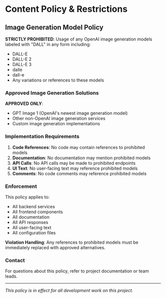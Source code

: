 # Content Policy & Restrictions

## Image Generation Model Policy

**STRICTLY PROHIBITED**: Usage of any OpenAI image generation models labeled with "DALL" in any form including:
- DALL-E
- DALL-E 2  
- DALL-E 3
- dalle
- dall-e
- Any variations or references to these models

### Approved Image Generation Solutions

**APPROVED ONLY**: 
- GPT Image 1 (OpenAI's newest image generation model)
- Other non-OpenAI image generation services
- Custom image generation implementations

### Implementation Requirements

1. **Code References**: No code may contain references to prohibited models
2. **Documentation**: No documentation may mention prohibited models
3. **API Calls**: No API calls may be made to prohibited endpoints
4. **UI Text**: No user-facing text may reference prohibited models
5. **Comments**: No code comments may reference prohibited models

### Enforcement

This policy applies to:
- All backend services
- All frontend components
- All documentation
- All API responses
- All user-facing text
- All configuration files

**Violation Handling**: Any references to prohibited models must be immediately replaced with approved alternatives.

### Contact

For questions about this policy, refer to project documentation or team leads.

---
*This policy is in effect for all development work on this project.*
